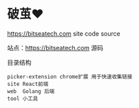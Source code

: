 # 破茧♥️

https://bitseatech.com  site code source


站点：https://bitseatech.com 源码

目录结构
```text
picker-extension chrome扩展 用于快速收集链接
site React前端
web  Golang 后端
tool 小工具
```
